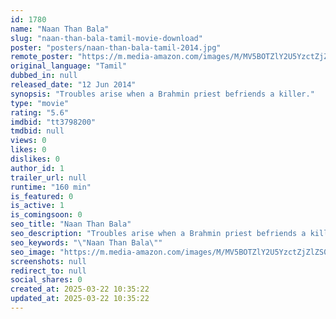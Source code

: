 ```yaml
---
id: 1780
name: "Naan Than Bala"
slug: "naan-than-bala-tamil-movie-download"
poster: "posters/naan-than-bala-tamil-2014.jpg"
remote_poster: "https://m.media-amazon.com/images/M/MV5BOTZlY2U5YzctZjZlZS00MjYxLTlkZTUtODA3MGY1NWM2NTc4XkEyXkFqcGdeQXVyMjM5NDM1MTE@._V1_SX300.jpg"
original_language: "Tamil"
dubbed_in: null
released_date: "12 Jun 2014"
synopsis: "Troubles arise when a Brahmin priest befriends a killer."
type: "movie"
rating: "5.6"
imdbid: "tt3798200"
tmdbid: null
views: 0
likes: 0
dislikes: 0
author_id: 1
trailer_url: null
runtime: "160 min"
is_featured: 0
is_active: 1
is_comingsoon: 0
seo_title: "Naan Than Bala"
seo_description: "Troubles arise when a Brahmin priest befriends a killer."
seo_keywords: "\"Naan Than Bala\""
seo_image: "https://m.media-amazon.com/images/M/MV5BOTZlY2U5YzctZjZlZS00MjYxLTlkZTUtODA3MGY1NWM2NTc4XkEyXkFqcGdeQXVyMjM5NDM1MTE@._V1_SX300.jpg"
screenshots: null
redirect_to: null
social_shares: 0
created_at: 2025-03-22 10:35:22
updated_at: 2025-03-22 10:35:22
---
```



